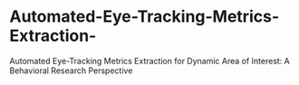 # Automated-Eye-Tracking-Metrics-Extraction-
Automated Eye-Tracking Metrics Extraction for Dynamic Area of Interest: A Behavioral Research Perspective
